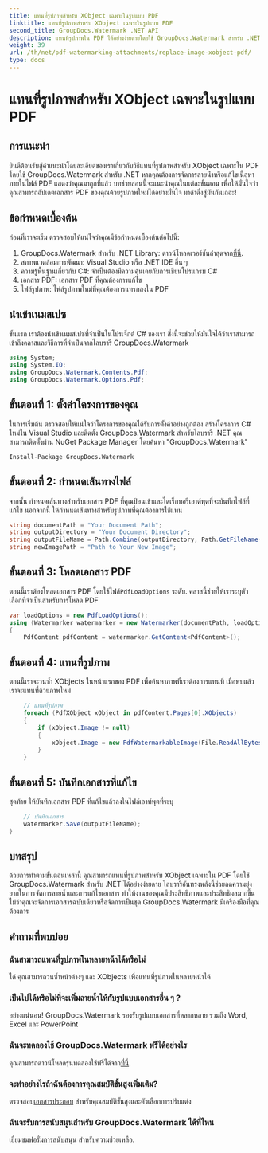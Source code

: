 ```yaml
---
title: แทนที่รูปภาพสำหรับ XObject เฉพาะในรูปแบบ PDF
linktitle: แทนที่รูปภาพสำหรับ XObject เฉพาะในรูปแบบ PDF
second_title: GroupDocs.Watermark .NET API
description: แทนที่รูปภาพใน PDF ได้อย่างง่ายดายโดยใช้ GroupDocs.Watermark สำหรับ .NET พร้อมคำแนะนำทีละขั้นตอนนี้ เหมาะสำหรับการจัดการเนื้อหา PDF อย่างมีประสิทธิภาพ
weight: 39
url: /th/net/pdf-watermarking-attachments/replace-image-xobject-pdf/
type: docs
---
```

# แทนที่รูปภาพสำหรับ XObject เฉพาะในรูปแบบ PDF

## การแนะนำ
ยินดีต้อนรับสู่คำแนะนำโดยละเอียดของเราเกี่ยวกับวิธีแทนที่รูปภาพสำหรับ XObject เฉพาะใน PDF โดยใช้ GroupDocs.Watermark สำหรับ .NET หากคุณต้องการจัดการลายน้ำหรือแก้ไขเนื้อหาภายในไฟล์ PDF แสดงว่าคุณมาถูกที่แล้ว บทช่วยสอนนี้จะแนะนำคุณในแต่ละขั้นตอน เพื่อให้มั่นใจว่าคุณสามารถอัปเดตเอกสาร PDF ของคุณด้วยรูปภาพใหม่ได้อย่างมั่นใจ มาดำดิ่งสู่มันกันเถอะ!
## ข้อกำหนดเบื้องต้น
ก่อนที่เราจะเริ่ม ตรวจสอบให้แน่ใจว่าคุณมีข้อกำหนดเบื้องต้นต่อไปนี้:
1.  GroupDocs.Watermark สำหรับ .NET Library: ดาวน์โหลดเวอร์ชันล่าสุดจาก[ที่นี่](https://releases.groupdocs.com/Watermark/net/).
2. สภาพแวดล้อมการพัฒนา: Visual Studio หรือ .NET IDE อื่น ๆ
3. ความรู้พื้นฐานเกี่ยวกับ C#: จำเป็นต้องมีความคุ้นเคยกับการเขียนโปรแกรม C#
4. เอกสาร PDF: เอกสาร PDF ที่คุณต้องการแก้ไข
5. ไฟล์รูปภาพ: ไฟล์รูปภาพใหม่ที่คุณต้องการแทรกลงใน PDF

## นำเข้าเนมสเปซ
ขั้นแรก เราต้องนำเข้าเนมสเปซที่จำเป็นในโปรเจ็กต์ C# ของเรา สิ่งนี้จะช่วยให้มั่นใจได้ว่าเราสามารถเข้าถึงคลาสและวิธีการที่จำเป็นจากไลบรารี GroupDocs.Watermark
```csharp
using System;
using System.IO;
using GroupDocs.Watermark.Contents.Pdf;
using GroupDocs.Watermark.Options.Pdf;
```
## ขั้นตอนที่ 1: ตั้งค่าโครงการของคุณ
ในการเริ่มต้น ตรวจสอบให้แน่ใจว่าโครงการของคุณได้รับการตั้งค่าอย่างถูกต้อง สร้างโครงการ C# ใหม่ใน Visual Studio และติดตั้ง GroupDocs.Watermark สำหรับไลบรารี .NET คุณสามารถติดตั้งผ่าน NuGet Package Manager โดยค้นหา "GroupDocs.Watermark"
```sh
Install-Package GroupDocs.Watermark
```
## ขั้นตอนที่ 2: กำหนดเส้นทางไฟล์
จากนั้น กำหนดเส้นทางสำหรับเอกสาร PDF ที่คุณป้อนเข้าและไดเร็กทอรีเอาต์พุตที่จะบันทึกไฟล์ที่แก้ไข นอกจากนี้ ให้กำหนดเส้นทางสำหรับรูปภาพที่คุณต้องการใช้แทน
```csharp
string documentPath = "Your Document Path";
string outputDirectory = "Your Document Directory";
string outputFileName = Path.Combine(outputDirectory, Path.GetFileName(documentPath));
string newImagePath = "Path to Your New Image";
```
## ขั้นตอนที่ 3: โหลดเอกสาร PDF
 ตอนนี้เราต้องโหลดเอกสาร PDF โดยใช้ไฟล์`PdfLoadOptions` ระดับ. คลาสนี้ช่วยให้เราระบุตัวเลือกที่จำเป็นสำหรับการโหลด PDF
```csharp
var loadOptions = new PdfLoadOptions();
using (Watermarker watermarker = new Watermarker(documentPath, loadOptions))
{
    PdfContent pdfContent = watermarker.GetContent<PdfContent>();
```
## ขั้นตอนที่ 4: แทนที่รูปภาพ
ตอนนี้เราจะวนซ้ำ XObjects ในหน้าแรกของ PDF เพื่อค้นหาภาพที่เราต้องการแทนที่ เมื่อพบแล้วเราจะแทนที่ด้วยภาพใหม่
```csharp
    // แทนที่รูปภาพ
    foreach (PdfXObject xObject in pdfContent.Pages[0].XObjects)
    {
        if (xObject.Image != null)
        {
            xObject.Image = new PdfWatermarkableImage(File.ReadAllBytes(newImagePath));
        }
    }
```
## ขั้นตอนที่ 5: บันทึกเอกสารที่แก้ไข
สุดท้าย ให้บันทึกเอกสาร PDF ที่แก้ไขแล้วลงในไฟล์เอาท์พุตที่ระบุ
```csharp
    // บันทึกเอกสาร
    watermarker.Save(outputFileName);
}
```

## บทสรุป
ด้วยการทำตามขั้นตอนเหล่านี้ คุณสามารถแทนที่รูปภาพสำหรับ XObject เฉพาะใน PDF โดยใช้ GroupDocs.Watermark สำหรับ .NET ได้อย่างง่ายดาย ไลบรารีอันทรงพลังนี้ช่วยลดความยุ่งยากในการจัดการลายน้ำและการแก้ไขเอกสาร ทำให้งานของคุณมีประสิทธิภาพและประสิทธิผลมากขึ้น ไม่ว่าคุณจะจัดการเอกสารฉบับเดียวหรือจัดการเป็นชุด GroupDocs.Watermark มีเครื่องมือที่คุณต้องการ
## คำถามที่พบบ่อย
### ฉันสามารถแทนที่รูปภาพในหลายหน้าได้หรือไม่
ได้ คุณสามารถวนซ้ำหน้าต่างๆ และ XObjects เพื่อแทนที่รูปภาพในหลายหน้าได้
### เป็นไปได้หรือไม่ที่จะเพิ่มลายน้ำให้กับรูปแบบเอกสารอื่น ๆ ?
อย่างแน่นอน! GroupDocs.Watermark รองรับรูปแบบเอกสารที่หลากหลาย รวมถึง Word, Excel และ PowerPoint
### ฉันจะทดลองใช้ GroupDocs.Watermark ฟรีได้อย่างไร
 คุณสามารถดาวน์โหลดรุ่นทดลองใช้ฟรีได้จาก[ที่นี่](https://releases.groupdocs.com/).
### จะทำอย่างไรถ้าฉันต้องการคุณสมบัติขั้นสูงเพิ่มเติม?
 ตรวจสอบ[เอกสารประกอบ](https://tutorials.groupdocs.com/Watermark/net/) สำหรับคุณสมบัติขั้นสูงและตัวเลือกการปรับแต่ง
### ฉันจะรับการสนับสนุนสำหรับ GroupDocs.Watermark ได้ที่ไหน
 เยี่ยมชม[ฟอรั่มการสนับสนุน](https://forum.groupdocs.com/c/watermark/19) สำหรับความช่วยเหลือ.
